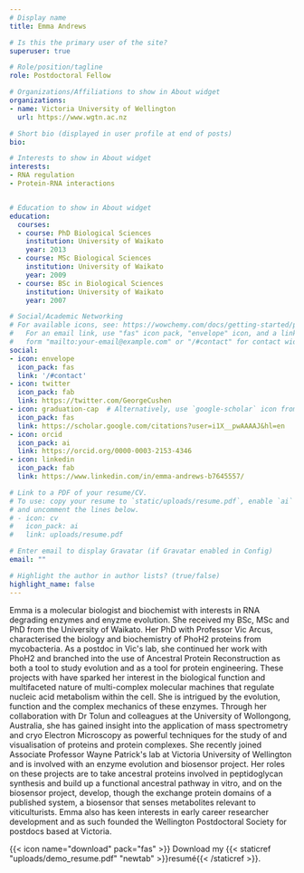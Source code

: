 ```yaml
---
# Display name
title: Emma Andrews

# Is this the primary user of the site?
superuser: true

# Role/position/tagline
role: Postdoctoral Fellow 

# Organizations/Affiliations to show in About widget
organizations:
- name: Victoria University of Wellington
  url: https://www.wgtn.ac.nz

# Short bio (displayed in user profile at end of posts)
bio: 

# Interests to show in About widget
interests:
- RNA regulation
- Protein-RNA interactions


# Education to show in About widget
education:
  courses:
  - course: PhD Biological Sciences
    institution: University of Waikato
    year: 2013
  - course: MSc Biological Sciences
    institution: University of Waikato
    year: 2009
  - course: BSc in Biological Sciences
    institution: University of Waikato
    year: 2007

# Social/Academic Networking
# For available icons, see: https://wowchemy.com/docs/getting-started/page-builder/#icons
#   For an email link, use "fas" icon pack, "envelope" icon, and a link in the
#   form "mailto:your-email@example.com" or "/#contact" for contact widget.
social:
- icon: envelope
  icon_pack: fas
  link: '/#contact'
- icon: twitter
  icon_pack: fab
  link: https://twitter.com/GeorgeCushen
- icon: graduation-cap  # Alternatively, use `google-scholar` icon from `ai` icon pack
  icon_pack: fas
  link: https://scholar.google.com/citations?user=i1X__pwAAAAJ&hl=en
- icon: orcid
  icon_pack: ai
  link: https://orcid.org/0000-0003-2153-4346
- icon: linkedin
  icon_pack: fab
  link: https://www.linkedin.com/in/emma-andrews-b7645557/

# Link to a PDF of your resume/CV.
# To use: copy your resume to `static/uploads/resume.pdf`, enable `ai` icons in `params.toml`, 
# and uncomment the lines below.
# - icon: cv
#   icon_pack: ai
#   link: uploads/resume.pdf

# Enter email to display Gravatar (if Gravatar enabled in Config)
email: ""

# Highlight the author in author lists? (true/false)
highlight_name: false
---
```


Emma is a molecular biologist and biochemist with interests in RNA degrading enzymes and enyzme evolution. She received my BSc, MSc and PhD from the University of Waikato. Her PhD with Professor Vic Arcus, characterised the biology and biochemistry of PhoH2 proteins from mycobacteria. As a postdoc in Vic's lab, she continued her work with PhoH2 and branched into the use of Ancestral Protein Reconstruction as both a tool to study evolution and as a tool for protein engineering. These projects with have sparked her interest in the biological function and multifaceted nature of multi-complex molecular machines that regulate nucleic acid metabolism within the cell. She is intrigued by the evolution, function and the complex mechanics of these enzymes. Through her collaboration with Dr Tolun and colleagues at the University of Wollongong, Australia, she has gained insight into the application of mass spectrometry and cryo Electron Microscopy as powerful techniques for the study of and visualisation of proteins and protein complexes. She recently joined Associate Professor Wayne Patrick's lab at Victoria University of Wellington and is involved with an enzyme evolution and biosensor project. Her roles on these projects are to take ancestral proteins involved in peptidoglycan synthesis and build up a functional ancestral pathway in vitro, and on the biosensor project, develop, though the exchange protein domains of a published system, a biosensor that senses metabolites relevant to viticulturists.
Emma also has keen interests in early career researcher development and as such founded the Wellington Postdoctoral Society for postdocs based at Victoria. 

{{< icon name="download" pack="fas" >}} Download my {{< staticref "uploads/demo_resume.pdf" "newtab" >}}resumé{{< /staticref >}}.
